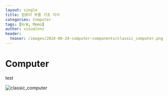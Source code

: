 ```yaml
---
layout: single
title: 컴퓨터 부품 기초 지식
categories: Computer
tags: [H/W, Memo]
author: visualnnz
header:
  teaser: /images/2024-08-24-computer-components/classic_computer.png
---
```


# Computer

test

![classic_computer](C:/Users/NNZ/Desktop/Programming/GitHub_Pages/visualnnz.github.io/images/2024-08-24-computer-components/classic_computer.png)
